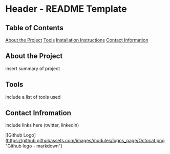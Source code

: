 # Header - README Template

## Table of Contents 
[About the Project](#about_the_project)
[Tools](#tools)
[Installation Instructions](#installation_instructions)
[Contact Information](#contact)


<a class="anchor" id="about the project"></a>
## About the Project
insert summary of project

<a class="anchor" id="tools"></a>
## Tools
include a list of tools used 

<a class="anchor" id="contact"></a>
## Contact Infromation
include links here (twitter, linkedin)

![Github Logo] 
(https://github.githubassets.com/images/modules/logos_page/Octocat.png "Github logo - markdown")
